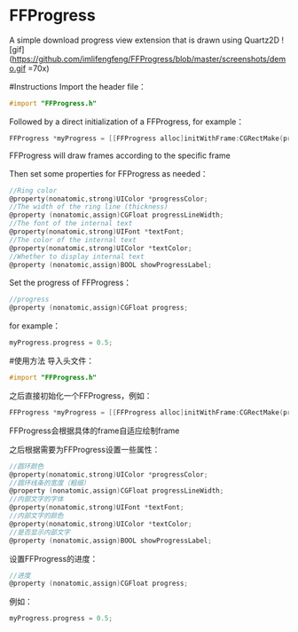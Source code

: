 # FFProgress
A simple download progress view extension that is drawn using Quartz2D
![gif](https://github.com/imlifengfeng/FFProgress/blob/master/screenshots/demo.gif =70x)

#Instructions
Import the header file：
```objective-c
#import "FFProgress.h"
```

Followed by a direct initialization of a FFProgress, for example：
```objective-c
FFProgress *myProgress = [[FFProgress alloc]initWithFrame:CGRectMake(progress1X, progress1Y, progress1W, progress1H)];
```
FFProgress will draw frames according to the specific frame

Then set some properties for FFProgress as needed：
```objective-c
//Ring color
@property(nonatomic,strong)UIColor *progressColor;
//The width of the ring line (thickness)
@property (nonatomic,assign)CGFloat progressLineWidth;
//The font of the internal text
@property(nonatomic,strong)UIFont *textFont;
//The color of the internal text
@property(nonatomic,strong)UIColor *textColor;
//Whether to display internal text
@property (nonatomic,assign)BOOL showProgressLabel;
```

Set the progress of FFProgress：
```objective-c
//progress
@property (nonatomic,assign)CGFloat progress;
```
for example：
```objective-c
myProgress.progress = 0.5;
```



#使用方法
导入头文件：
```objective-c
#import "FFProgress.h"
```

之后直接初始化一个FFProgress，例如：
```objective-c
FFProgress *myProgress = [[FFProgress alloc]initWithFrame:CGRectMake(progress1X, progress1Y, progress1W, progress1H)];
```
FFProgress会根据具体的frame自适应绘制frame

之后根据需要为FFProgress设置一些属性：
```objective-c
//圆环颜色
@property(nonatomic,strong)UIColor *progressColor;
//圆环线条的宽度（粗细）
@property (nonatomic,assign)CGFloat progressLineWidth;
//内部文字的字体
@property(nonatomic,strong)UIFont *textFont;
//内部文字的颜色
@property(nonatomic,strong)UIColor *textColor;
//是否显示内部文字
@property (nonatomic,assign)BOOL showProgressLabel;
```

设置FFProgress的进度：
```objective-c
//进度
@property (nonatomic,assign)CGFloat progress;
```
例如：
```objective-c
myProgress.progress = 0.5;
```
